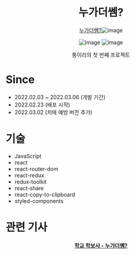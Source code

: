 <div align=center>

# **누가더쎔?**
 [누가더쎔?](https://whoplus.ga/)![image](https://user-images.githubusercontent.com/77133565/155379070-fece73c1-55f2-487d-87eb-0614d0776576.png)
 
![image](https://user-images.githubusercontent.com/77133565/158559908-63fdb4b2-1182-404d-a2c4-17a701667e64.png)
![image](https://user-images.githubusercontent.com/77133565/158559944-46fa2b37-e2e7-4d53-b052-8afdc7a1e823.png)



 
퉁이리의 첫 번째 프로젝트

</div>

# Since
- 2022.02.03 ~ 2022.03.06 (개발 기간)
- 2022.02.23 (배포 시작)
- 2022.03.02 (치매 예방 버전 추가)

# 기술
- JavaScript
- react
- react-router-dom
- react-redux
- redux-toolkit
- react-share
- react-copy-to-clipboard
- styled-components 

# 관련 기사
<h4 align='center'><a href="https://www.suwon.ac.kr/index.html?menuno=3013&bbsno=80&boardno=1114&siteno=37&act=view">학교 학보사 - 누가더쎔?</a>
